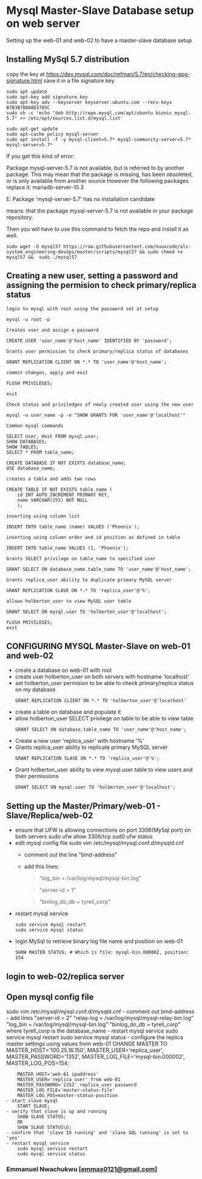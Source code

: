 # Mysql Master-Slave Database setup on web server
Setting up the web-01 and web-02 to have a master-slave database setup

## Installing MySql 5.7 distribution

copy the key at https://dev.mysql.com/doc/refman/5.7/en/checking-gpg-signature.html
save it in a file signature.key

```
sudo apt update
sudo apt-key add signature.key
sudo apt-key adv --keyserver keyserver.ubuntu.com --recv-keys B7B3B788A8D3785C
sudo sh -c 'echo "deb http://repo.mysql.com/apt/ubuntu bionic mysql-5.7" >> /etc/apt/sources.list.d/mysql.list'

sudo apt-get update
sudo apt-cache policy mysql-server
sudo apt install -f -y mysql-client=5.7* mysql-community-server=5.7* mysql-server=5.7*
```

If you get this kind of error:

Package mysql-server-5.7 is not available, but is referred to by another package.
This may mean that the package is missing, has been obsoleted, or
is only available from another source
However the following packages replace it:
  mariadb-server-10.3

E: Package 'mysql-server-5.7' has no installation candidate


means:
 that the package mysql-server-5.7 is not available in your package repository.

Then you will have to use this command to fetch the repo and install it as well.

```
sudo wget -O mysql57 https://raw.githubusercontent.com/nuuxcode/alx-system_engineering-devops/master/scripts/mysql57 && sudo chmod +x mysql57 &&  sudo ./mysql57
```


## Creating a new user, setting a password and assigning the permision to check primary/replica status


`login to mysql with root using the password set at setup`
```
mysql -u root -p
```
`Creates user and assign a password`
```
CREATE USER 'user_name'@'host_name' IDENTIFIED BY 'password';
```
`Grants user permission to check primary/replica status of databases`
```
GRANT REPLICATION CLIENT ON *.* TO 'user_name'@'host_name';
```
`commit changes, apply and exit`
```
FLUSH PRIVILEGES;
```
```
exit
```
`Check status and priviledges of newly created user using the new user`
```
mysql -u user_name -p -e "SHOW GRANTS FOR 'user_name'@'localhost'"
```


`Common mysql commands`
```
SELECT User, Host FROM mysql.user;
SHOW DATABASES;
SHOW TABLES;
SELECT * FROM table_name;
```

```
CREATE DATABASE IF NOT EXIXTS database_name;
USE database_name;
```

`creates a table and adds two rows`
```
CREATE TABLE IF NOT EXISTS table_name (
    id INT AUTO_INCREMENT PRIMARY KEY,
    name VARCHAR(255) NOT NULL
    );
```

`inserting using column list`
```
INSERT INTO table_name (name) VALUES ('Phoenix');
```
`inserting using column order and id position as defined in table`
```
INSERT INTO table_name VALUES (1, 'Phoenix');
```

`Grants SELECT privilege on table_name to specified user`
```
GRANT SELECT ON database_name.table_name TO 'user_name'@'host_name';
```
`Grants replica_user ability to duplicate primary MySQL server`
```
GRANT REPLICATION SLAVE ON *.* TO 'replica_user'@'%';
```

`allows holberton_user to view MySQL user table`
```
GRANT SELECT ON mysql.user TO 'holberton_user'@'localhost';
```
```
FLUSH PRIVILEGES;
exit
```




## CONFIGURING MYSQL Master-Slave on web-01 and web-02
- create a database on web-01 with root
- create user holberton_user on both servers with hostname 'localhost'
- set holberton_user permision to be able to check primary/replica status on my database
	```
	GRANT REPLICATION CLIENT ON *.* TO 'holberton_user'@'localhost'
	```
- create a table on database and populate it
- allow holberton_user SELECT privilege on table to be able to view table
	```
	GRANT SELECT ON database.table_name TO 'user_name'@'host_name';
	```
- Create a new user 'replica_user' with hostname '%'
- Grants replica_user ability to replicate primary MySQL server
	```
	GRANT REPLICATION SLAVE ON *.* TO 'replica_user'@'%';
	```
- Grant holberton_user ability to view mysql.user table to view users and their permissions
	```
	GRANT SELECT ON mysql.user TO 'holberton_user'@'localhost';
	```

## Setting up the Master/Primary/web-01 - Slave/Replica/web-02
- ensure that UFW is allowing connections on port 3306(MySql port) on both servers
    sudo ufw allow 3306/tcp
    sud0 ufw status
- edit mysql config file
    sudo vim /etc/mysql/mysql.conf.d/mysqld.cnf
  - comment out the line "bind-address"
  - add this lines:
    > "log_bin = /var/log/mysql/mysql-bin.log"

    > "server-id = 1"

    > "binlog_do_db = tyrell_corp"
- restart mysql service
    ```
    sudo service mysql restart
    sudo service mysql status
    ```
- login MySql to retrieve binary log file name and position on web-01
    ```
    SHOW MASTER STATUS; # Which is file: mysql-bin.000002, position: 154
    ```

## login to web-02/replica server
## Open mysql config file
sudo vim /etc/mysql/mysql.conf.d/mysqld.cnf
    - comment out bind-address
    - add lines
        "server-id = 2"
        "relay-log = /var/log/mysql/mysql-relay-bin.log"
        "log_bin = /var/log/mysql/mysql-bin.log"
        "binlog_do_db = tyrell_corp"
        where tyrell_corp is the database_name
    - restart mysql service
        sudo service mysql restart
        sudo service mysql status
    - configure the replica master settings using values from web-01
        CHANGE MASTER TO MASTER_HOST='100.25.16.150', MASTER_USER='replica_user', MASTER_PASSWORD='1352', MASTER_LOG_FILE='mysql-bin.000002', MASTER_LOG_POS=154;
        
        MASTER_HOST='web-01 ipaddress'
        MASTER_USER='replica_user' from web-01
        MASTER_PASSWORD='1352' replica_user password
        MASTER_LOG_FILE='master-status-file'
        MASTER_LOG_POS=master-status-position
    - start slave mysql
        START SLAVE;
    - verify that slave is up and running
        SHOW SLAVE STATUS;
        OR
        SHOW SLAVE STATUS\G;
    - confirm that 'slave IO running' and 'slave SQL running' is set to 'yes'
    - restart mysql service
        sudo mysql service restart
        sudo mysql service status

### Emmanuel Nwachukwu [<emmax0121@gmail.com>]
